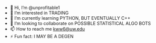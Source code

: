 - 👋 Hi, I’m @unprofitable1
- 👀 I’m interested in TRADING
- 🌱 I’m currently learning PYTHON, BUT EVENTUALLY C++
- 💞️ I’m looking to collaborate on POSSIBLE STATISTICAL ALGO BOTS
- 📫 How to reach me kww6@uw.edu
- ⚡ Fun fact: I MAY BE A DEGEN

<!---
unprofitable1/unprofitable1 is a ✨ special ✨ repository because its `README.md` (this file) appears on your GitHub profile.
You can click the Preview link to take a look at your changes.
--->
